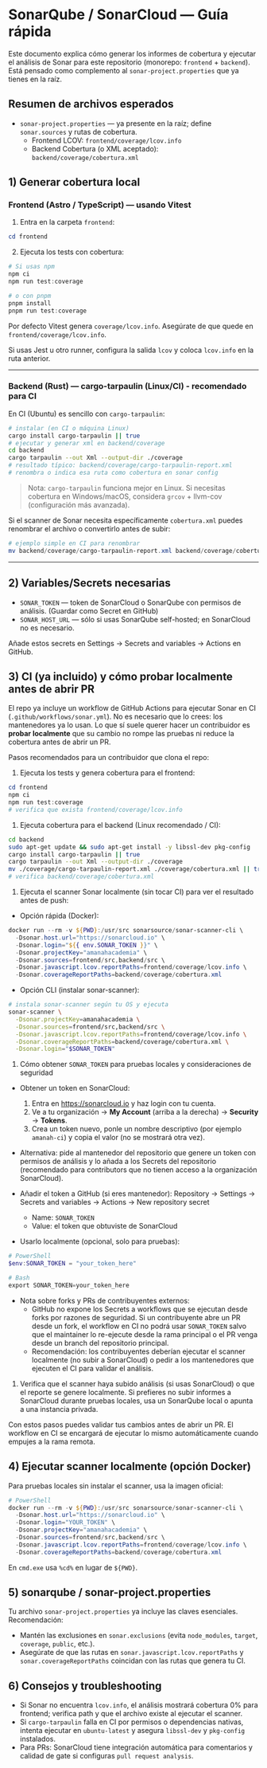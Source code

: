 # SonarQube / SonarCloud — Guía rápida

Este documento explica cómo generar los informes de cobertura y ejecutar el análisis de Sonar para este repositorio (monorepo: `frontend` + `backend`). Está pensado como complemento al `sonar-project.properties` que ya tienes en la raíz.

## Resumen de archivos esperados

- `sonar-project.properties` — ya presente en la raíz; define `sonar.sources` y rutas de cobertura.
  - Frontend LCOV: `frontend/coverage/lcov.info`
  - Backend Cobertura (o XML aceptado): `backend/coverage/cobertura.xml`

## 1) Generar cobertura local

### Frontend (Astro / TypeScript) — usando Vitest

1. Entra en la carpeta `frontend`:

```powershell
cd frontend
```

2. Ejecuta los tests con cobertura:

```powershell
# Si usas npm
npm ci
npm run test:coverage

# o con pnpm
pnpm install
pnpm run test:coverage
```

Por defecto Vitest genera `coverage/lcov.info`. Asegúrate de que quede en `frontend/coverage/lcov.info`.

Si usas Jest u otro runner, configura la salida `lcov` y coloca `lcov.info` en la ruta anterior.

---

### Backend (Rust) — cargo-tarpaulin (Linux/CI) - recomendado para CI

En CI (Ubuntu) es sencillo con `cargo-tarpaulin`:

```bash
# instalar (en CI o máquina Linux)
cargo install cargo-tarpaulin || true
# ejecutar y generar xml en backend/coverage
cd backend
cargo tarpaulin --out Xml --output-dir ./coverage
# resultado típico: backend/coverage/cargo-tarpaulin-report.xml
# renombra o indica esa ruta como cobertura en sonar config
```

> Nota: `cargo-tarpaulin` funciona mejor en Linux. Si necesitas cobertura en Windows/macOS, considera `grcov` + llvm-cov (configuración más avanzada).

Si el scanner de Sonar necesita específicamente `cobertura.xml` puedes renombrar el archivo o convertirlo antes de subir:

```powershell
# ejemplo simple en CI para renombrar
mv backend/coverage/cargo-tarpaulin-report.xml backend/coverage/cobertura.xml
```

---

## 2) Variables/Secrets necesarias

- `SONAR_TOKEN` — token de SonarCloud o SonarQube con permisos de análisis. (Guardar como Secret en GitHub)
- `SONAR_HOST_URL` — sólo si usas SonarQube self-hosted; en SonarCloud no es necesario.

Añade estos secrets en Settings → Secrets and variables → Actions en GitHub.

## 3) CI (ya incluido) y cómo probar localmente antes de abrir PR

El repo ya incluye un workflow de GitHub Actions para ejecutar Sonar en CI (`.github/workflows/sonar.yml`).
No es necesario que lo crees: los mantenedores ya lo usan. Lo que sí suele querer hacer un contribuidor es **probar localmente** que su cambio no rompe las pruebas ni reduce la cobertura antes de abrir un PR.

Pasos recomendados para un contribuidor que clona el repo:

1. Ejecuta los tests y genera cobertura para el frontend:

```powershell
cd frontend
npm ci
npm run test:coverage
# verifica que exista frontend/coverage/lcov.info
```

1. Ejecuta cobertura para el backend (Linux recomendado / CI):

```bash
cd backend
sudo apt-get update && sudo apt-get install -y libssl-dev pkg-config
cargo install cargo-tarpaulin || true
cargo tarpaulin --out Xml --output-dir ./coverage
mv ./coverage/cargo-tarpaulin-report.xml ./coverage/cobertura.xml || true
# verifica backend/coverage/cobertura.xml
```

1. Ejecuta el scanner Sonar localmente (sin tocar CI) para ver el resultado antes de push:

- Opción rápida (Docker):

```powershell
docker run --rm -v ${PWD}:/usr/src sonarsource/sonar-scanner-cli \
  -Dsonar.host.url="https://sonarcloud.io" \
  -Dsonar.login="${{ env.SONAR_TOKEN }}" \
  -Dsonar.projectKey="amanahacademia" \
  -Dsonar.sources=frontend/src,backend/src \
  -Dsonar.javascript.lcov.reportPaths=frontend/coverage/lcov.info \
  -Dsonar.coverageReportPaths=backend/coverage/cobertura.xml
```

- Opción CLI (instalar sonar-scanner):

```bash
# instala sonar-scanner según tu OS y ejecuta
sonar-scanner \
  -Dsonar.projectKey=amanahacademia \
  -Dsonar.sources=frontend/src,backend/src \
  -Dsonar.javascript.lcov.reportPaths=frontend/coverage/lcov.info \
  -Dsonar.coverageReportPaths=backend/coverage/cobertura.xml \
  -Dsonar.login="$SONAR_TOKEN"
```

1. Cómo obtener `SONAR_TOKEN` para pruebas locales y consideraciones de seguridad

- Obtener un token en SonarCloud:

  1. Entra en https://sonarcloud.io y haz login con tu cuenta.
  2. Ve a tu organización → **My Account** (arriba a la derecha) → **Security** → **Tokens**.
  3. Crea un token nuevo, ponle un nombre descriptivo (por ejemplo `amanah-ci`) y copia el valor (no se mostrará otra vez).

- Alternativa: pide al mantenedor del repositorio que genere un token con permisos de análisis y lo añada a los Secrets del repositorio (recomendado para contributors que no tienen acceso a la organización SonarCloud).

- Añadir el token a GitHub (si eres mantenedor): Repository → Settings → Secrets and variables → Actions → New repository secret

  - Name: `SONAR_TOKEN`
  - Value: el token que obtuviste de SonarCloud

- Usarlo localmente (opcional, solo para pruebas):

```powershell
# PowerShell
$env:SONAR_TOKEN = "your_token_here"

# Bash
export SONAR_TOKEN=your_token_here
```

- Nota sobre forks y PRs de contribuyentes externos:
  - GitHub no expone los Secrets a workflows que se ejecutan desde forks por razones de seguridad. Si un contribuyente abre un PR desde un fork, el workflow en CI no podrá usar `SONAR_TOKEN` salvo que el maintainer lo re-ejecute desde la rama principal o el PR venga desde un branch del repositorio principal.
  - Recomendación: los contribuyentes deberían ejecutar el scanner localmente (no subir a SonarCloud) o pedir a los mantenedores que ejecuten el CI para validar el análisis.

1. Verifica que el scanner haya subido análisis (si usas SonarCloud) o que el reporte se genere localmente. Si prefieres no subir informes a SonarCloud durante pruebas locales, usa un SonarQube local o apunta a una instancia privada.

Con estos pasos puedes validar tus cambios antes de abrir un PR. El workflow en CI se encargará de ejecutar lo mismo automáticamente cuando empujes a la rama remota.

## 4) Ejecutar scanner localmente (opción Docker)

Para pruebas locales sin instalar el scanner, usa la imagen oficial:

```powershell
# PowerShell
docker run --rm -v ${PWD}:/usr/src sonarsource/sonar-scanner-cli \
  -Dsonar.host.url="https://sonarcloud.io" \
  -Dsonar.login="YOUR_TOKEN" \
  -Dsonar.projectKey="amanahacademia" \
  -Dsonar.sources=frontend/src,backend/src \
  -Dsonar.javascript.lcov.reportPaths=frontend/coverage/lcov.info \
  -Dsonar.coverageReportPaths=backend/coverage/cobertura.xml
```

En `cmd.exe` usa `%cd%` en lugar de `${PWD}`.

## 5) sonarqube / sonar-project.properties

Tu archivo `sonar-project.properties` ya incluye las claves esenciales. Recomendación:

- Mantén las exclusiones en `sonar.exclusions` (evita `node_modules`, `target`, `coverage`, `public`, etc.).
- Asegúrate de que las rutas en `sonar.javascript.lcov.reportPaths` y `sonar.coverageReportPaths` coincidan con las rutas que genera tu CI.

## 6) Consejos y troubleshooting

- Si Sonar no encuentra `lcov.info`, el análisis mostrará cobertura 0% para frontend; verifica path y que el archivo existe al ejecutar el scanner.
- Si `cargo-tarpaulin` falla en CI por permisos o dependencias nativas, intenta ejecutar en `ubuntu-latest` y asegura `libssl-dev` y `pkg-config` instalados.
- Para PRs: SonarCloud tiene integración automática para comentarios y calidad de gate si configuras `pull request analysis`.
